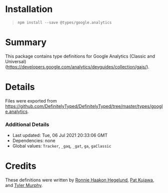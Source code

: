 # Installation
> `npm install --save @types/google.analytics`

# Summary
This package contains type definitions for Google Analytics (Classic and Universal) (https://developers.google.com/analytics/devguides/collection/gajs/).

# Details
Files were exported from https://github.com/DefinitelyTyped/DefinitelyTyped/tree/master/types/google.analytics.

### Additional Details
 * Last updated: Tue, 06 Jul 2021 20:33:06 GMT
 * Dependencies: none
 * Global values: `Tracker`, `_gaq`, `_gat`, `ga`, `gaClassic`

# Credits
These definitions were written by [Ronnie Haakon Hegelund](http://ronniehegelund.blogspot.dk), [Pat Kujawa](http://patkujawa.com), and [Tyler Murphy](https://github.com/tyler-murphy).
